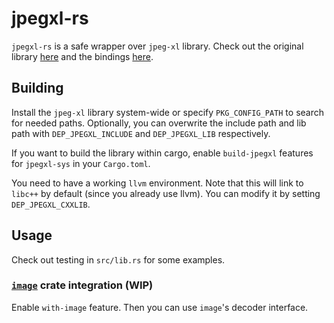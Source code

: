 # jpegxl-rs

`jpegxl-rs` is a safe wrapper over `jpeg-xl` library. Check out the original library [here](https://gitlab.com/wg1/jpeg-xl)
and the bindings [here](https://github.com/inflation/jpegxl-sys).

## Building

Install the `jpeg-xl` library system-wide or specify `PKG_CONFIG_PATH` to search for needed paths. Optionally, you can
overwrite the include path and lib path with `DEP_JPEGXL_INCLUDE` and `DEP_JPEGXL_LIB` respectively.

If you want to build the library within cargo, enable `build-jpegxl` features for `jpegxl-sys` in your `Cargo.toml`.

You need to have a working `llvm` environment. Note that this will link to `libc++` by default
(since you already use llvm). You can modify it by setting `DEP_JPEGXL_CXXLIB`.

## Usage

Check out testing in `src/lib.rs` for some examples.

### [`image`](https://crates.io/crates/image) crate integration (WIP)

Enable `with-image` feature. Then you can use `image`'s decoder interface.

